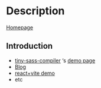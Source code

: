 # Description

[Homepage](https://wizardpisces.github.io/)

## Introduction
* [tiny-sass-compiler](https://github.com/wizardpisces/tiny-sass-compiler) ‘s  [demo page](https://wizardpisces.github.io/sass)
* [Blog](https://wizardpisces.github.io/blog/%E3%80%8A%E7%B3%BB%E7%BB%9F%E4%B9%8B%E7%BE%8E%E3%80%8B)
* [react+vite demo](https://github.com/wizardpisces/vite-site/tree/master/sub-project)
* etc
